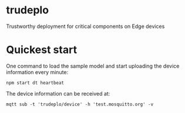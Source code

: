 # trudeplo
Trustworthy deployment for critical components on Edge  devices


# Quickest start
One command to load the sample model and start uploading the device information every minute:

```npm start dt heartbeat```

The device information can be received at:

```mqtt sub -t 'trudeplo/device' -h 'test.mosquitto.org' -v```
